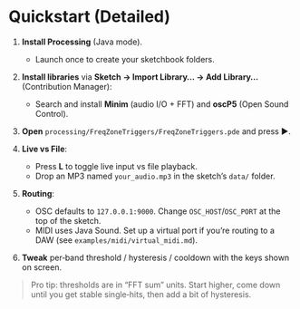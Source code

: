 # Quickstart (Detailed)

1) **Install Processing** (Java mode).  
   - Launch once to create your sketchbook folders.

2) **Install libraries** via **Sketch → Import Library… → Add Library…** (Contribution Manager):
   - Search and install **Minim** (audio I/O + FFT) and **oscP5** (Open Sound Control).

3) **Open** `processing/FreqZoneTriggers/FreqZoneTriggers.pde` and press ▶︎.

4) **Live vs File**:
   - Press **L** to toggle live input vs file playback.
   - Drop an MP3 named `your_audio.mp3` in the sketch’s `data/` folder.

5) **Routing**:
   - OSC defaults to `127.0.0.1:9000`. Change `OSC_HOST`/`OSC_PORT` at the top of the sketch.
   - MIDI uses Java Sound. Set up a virtual port if you’re routing to a DAW (see `examples/midi/virtual_midi.md`).

6) **Tweak** per‑band threshold / hysteresis / cooldown with the keys shown on screen.

> Pro tip: thresholds are in “FFT sum” units. Start higher, come down until you get stable single‑hits, then add a bit of hysteresis.
